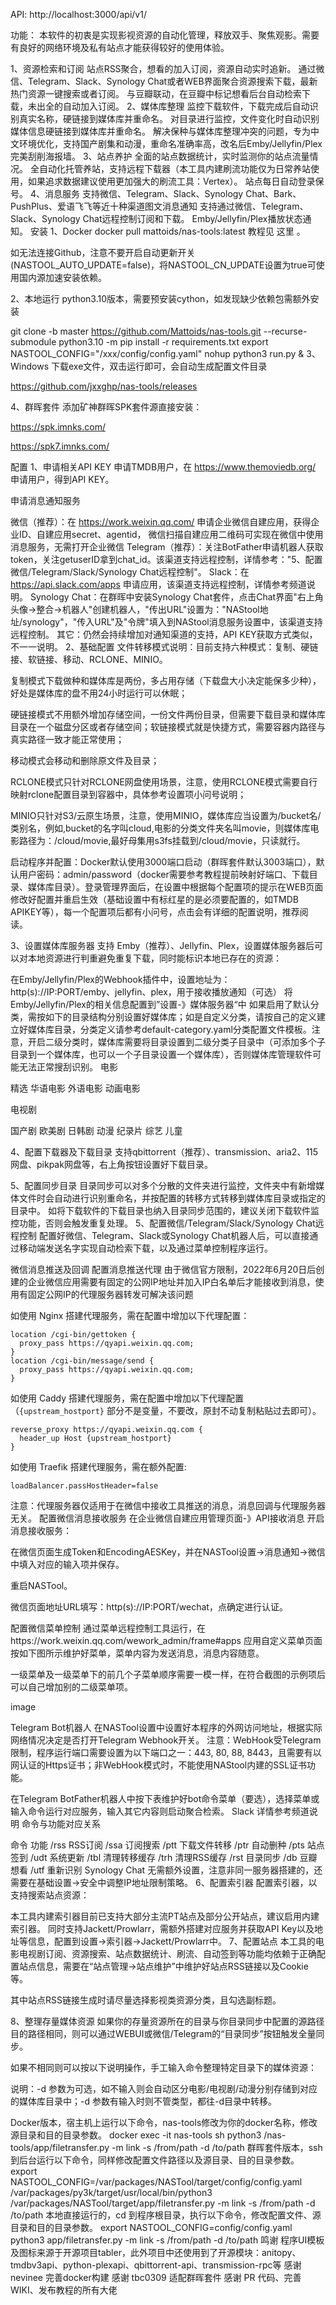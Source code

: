 API: http://localhost:3000/api/v1/

功能：
本软件的初衷是实现影视资源的自动化管理，释放双手、聚焦观影。需要有良好的网络环境及私有站点才能获得较好的使用体验。

1、资源检索和订阅
站点RSS聚合，想看的加入订阅，资源自动实时追新。
通过微信、Telegram、Slack、Synology Chat或者WEB界面聚合资源搜索下载，最新热门资源一键搜索或者订阅。
与豆瓣联动，在豆瓣中标记想看后台自动检索下载，未出全的自动加入订阅。
2、媒体库整理
监控下载软件，下载完成后自动识别真实名称，硬链接到媒体库并重命名。
对目录进行监控，文件变化时自动识别媒体信息硬链接到媒体库并重命名。
解决保种与媒体库整理冲突的问题，专为中文环境优化，支持国产剧集和动漫，重命名准确率高，改名后Emby/Jellyfin/Plex完美刮削海报墙。
3、站点养护
全面的站点数据统计，实时监测你的站点流量情况。
全自动化托管养站，支持远程下载器（本工具内建刷流功能仅为日常养站使用，如果追求数据建议使用更加强大的刷流工具：Vertex）。
站点每日自动登录保号。
4、消息服务
支持微信、Telegram、Slack、Synology Chat、Bark、PushPlus、爱语飞飞等近十种渠道图文消息通知
支持通过微信、Telegram、Slack、Synology Chat远程控制订阅和下载。
Emby/Jellyfin/Plex播放状态通知。
安装
1、Docker
docker pull mattoids/nas-tools:latest
教程见 这里 。

如无法连接Github，注意不要开启自动更新开关(NASTOOL_AUTO_UPDATE=false)，将NASTOOL_CN_UPDATE设置为true可使用国内源加速安装依赖。

2、本地运行
python3.10版本，需要预安装cython，如发现缺少依赖包需额外安装

git clone -b master https://github.com/Mattoids/nas-tools.git --recurse-submodule 
python3.10 -m pip install -r requirements.txt
export NASTOOL_CONFIG="/xxx/config/config.yaml"
nohup python3 run.py & 
3、Windows
下载exe文件，双击运行即可，会自动生成配置文件目录

https://github.com/jxxghp/nas-tools/releases

4、群晖套件
添加矿神群晖SPK套件源直接安装：

https://spk.imnks.com/

https://spk7.imnks.com/

配置
1、申请相关API KEY
申请TMDB用户，在 https://www.themoviedb.org/ 申请用户，得到API KEY。

申请消息通知服务

微信（推荐）：在 https://work.weixin.qq.com/ 申请企业微信自建应用，获得企业ID、自建应用secret、agentid， 微信扫描自建应用二维码可实现在微信中使用消息服务，无需打开企业微信
Telegram（推荐）：关注BotFather申请机器人获取token，关注getuserID拿到chat_id。该渠道支持远程控制，详情参考："5、配置微信/Telegram/Slack/Synology Chat远程控制"。
Slack：在 https://api.slack.com/apps 申请应用，该渠道支持远程控制，详情参考频道说明。
Synology Chat：在群晖中安装Synology Chat套件，点击Chat界面"右上角头像->整合->机器人"创建机器人，"传出URL"设置为："NAStool地址/synology"，"传入URL"及"令牌"填入到NAStool消息服务设置中，该渠道支持远程控制。
其它：仍然会持续增加对通知渠道的支持，API KEY获取方式类似，不一一说明。
2、基础配置
文件转移模式说明：目前支持六种模式：复制、硬链接、软链接、移动、RCLONE、MINIO。

复制模式下载做种和媒体库是两份，多占用存储（下载盘大小决定能保多少种），好处是媒体库的盘不用24小时运行可以休眠；

硬链接模式不用额外增加存储空间，一份文件两份目录，但需要下载目录和媒体库目录在一个磁盘分区或者存储空间；软链接模式就是快捷方式，需要容器内路径与真实路径一致才能正常使用；

移动模式会移动和删除原文件及目录；

RCLONE模式只针对RCLONE网盘使用场景，注意，使用RCLONE模式需要自行映射rclone配置目录到容器中，具体参考设置项小问号说明；

MINIO只针对S3/云原生场景，注意，使用MINIO，媒体库应当设置为/bucket名/类别名，例如,bucket的名字叫cloud,电影的分类文件夹名叫movie，则媒体库电影路径为：/cloud/movie,最好母集用s3fs挂载到/cloud/movie，只读就行。

启动程序并配置：Docker默认使用3000端口启动（群晖套件默认3003端口），默认用户密码：admin/password（docker需要参考教程提前映射好端口、下载目录、媒体库目录）。登录管理界面后，在设置中根据每个配置项的提示在WEB页面修改好配置并重启生效（基础设置中有标红星的是必须要配置的，如TMDB APIKEY等），每一个配置项后都有小问号，点击会有详细的配置说明，推荐阅读。

3、设置媒体库服务器
支持 Emby（推荐）、Jellyfin、Plex，设置媒体服务器后可以对本地资源进行判重避免重复下载，同时能标识本地已存在的资源：

在Emby/Jellyfin/Plex的Webhook插件中，设置地址为：http(s)://IP:PORT/emby、jellyfin、plex，用于接收播放通知（可选）
将Emby/Jellyfin/Plex的相关信息配置到”设置-》媒体服务器“中
如果启用了默认分类，需按如下的目录结构分别设置好媒体库；如是自定义分类，请按自己的定义建立好媒体库目录，分类定义请参考default-category.yaml分类配置文件模板。注意，开启二级分类时，媒体库需要将目录设置到二级分类子目录中（可添加多个子目录到一个媒体库，也可以一个子目录设置一个媒体库），否则媒体库管理软件可能无法正常搜刮识别。
电影

精选 华语电影 外语电影 动画电影

电视剧

国产剧 欧美剧 日韩剧 动漫 纪录片 综艺 儿童

4、配置下载器及下载目录
支持qbittorrent（推荐）、transmission、aria2、115网盘、pikpak网盘等，右上角按钮设置好下载目录。

5、配置同步目录
目录同步可以对多个分散的文件夹进行监控，文件夹中有新增媒体文件时会自动进行识别重命名，并按配置的转移方式转移到媒体库目录或指定的目录中。
如将下载软件的下载目录也纳入目录同步范围的，建议关闭下载软件监控功能，否则会触发重复处理。
5、配置微信/Telegram/Slack/Synology Chat远程控制
配置好微信、Telegram、Slack或Synology Chat机器人后，可以直接通过移动端发送名字实现自动检索下载，以及通过菜单控制程序运行。

微信消息推送及回调
配置消息推送代理
由于微信官方限制，2022年6月20日后创建的企业微信应用需要有固定的公网IP地址并加入IP白名单后才能接收到消息，使用有固定公网IP的代理服务器转发可解决该问题

如使用 Nginx 搭建代理服务，需在配置中增加以下代理配置：
```
location /cgi-bin/gettoken {
  proxy_pass https://qyapi.weixin.qq.com;
}
location /cgi-bin/message/send {
  proxy_pass https://qyapi.weixin.qq.com; 
}
```

如使用 Caddy 搭建代理服务，需在配置中增加以下代理配置（`{upstream_hostport}` 部分不是变量，不要改，原封不动复制粘贴过去即可）。
```
reverse_proxy https://qyapi.weixin.qq.com {
  header_up Host {upstream_hostport}
}
```

如使用 Traefik 搭建代理服务，需在额外配置:
```
loadBalancer.passHostHeader=false
```

注意：代理服务器仅适用于在微信中接收工具推送的消息，消息回调与代理服务器无关。
配置微信消息接收服务 在企业微信自建应用管理页面-》API接收消息 开启消息接收服务：

在微信页面生成Token和EncodingAESKey，并在NASTool设置->消息通知->微信中填入对应的输入项并保存。

重启NASTool。

微信页面地址URL填写：http(s)://IP:PORT/wechat，点确定进行认证。

配置微信菜单控制 通过菜单远程控制工具运行，在https://work.weixin.qq.com/wework_admin/frame#apps 应用自定义菜单页面按如下图所示维护好菜单，菜单内容为发送消息，消息内容随意。

一级菜单及一级菜单下的前几个子菜单顺序需要一模一样，在符合截图的示例项后可以自己增加别的二级菜单项。

image

Telegram Bot机器人
在NASTool设置中设置好本程序的外网访问地址，根据实际网络情况决定是否打开Telegram Webhook开关。
注意：WebHook受Telegram限制，程序运行端口需要设置为以下端口之一：443, 80, 88, 8443，且需要有以网认证的Https证书；非WebHook模式时，不能使用NAStool内建的SSL证书功能。

在Telegram BotFather机器人中按下表维护好bot命令菜单（要选），选择菜单或输入命令运行对应服务，输入其它内容则启动聚合检索。
Slack
详情参考频道说明
命令与功能对应关系

命令	功能
/rss	RSS订阅
/ssa	订阅搜索
/ptt	下载文件转移
/ptr	自动删种
/pts	站点签到
/udt	系统更新
/tbl	清理转移缓存
/trh	清理RSS缓存
/rst	目录同步
/db	豆瓣想看
/utf	重新识别
Synology Chat
无需额外设置，注意非同一服务器搭建的，还需要在基础设置->安全中调整IP地址限制策略。
6、配置索引器
配置索引器，以支持搜索站点资源：

本工具内建索引器目前已支持大部分主流PT站点及部分公开站点，建议启用内建索引器。
同时支持Jackett/Prowlarr，需额外搭建对应服务并获取API Key以及地址等信息，配置到设置->索引器->Jackett/Prowlarr中。
7、配置站点
本工具的电影电视剧订阅、资源搜索、站点数据统计、刷流、自动签到等功能均依赖于正确配置站点信息，需要在“站点管理->站点维护”中维护好站点RSS链接以及Cookie等。

其中站点RSS链接生成时请尽量选择影视类资源分类，且勾选副标题。

8、整理存量媒体资源
如果你的存量资源所在的目录与你目录同步中配置的源路径目的路径相同，则可以通过WEBUI或微信/Telegram的“目录同步”按钮触发全量同步。

如果不相同则可以按以下说明操作，手工输入命令整理特定目录下的媒体资源：

说明：-d 参数为可选，如不输入则会自动区分电影/电视剧/动漫分别存储到对应的媒体库目录中；-d 参数有输入时则不管类型，都往-d目录中转移。

Docker版本，宿主机上运行以下命令，nas-tools修改为你的docker名称，修改源目录和目的目录参数。
docker exec -it nas-tools sh
python3 /nas-tools/app/filetransfer.py -m link -s /from/path -d /to/path
群晖套件版本，ssh到后台运行以下命令，同样修改配置文件路径以及源目录、目的目录参数。
export NASTOOL_CONFIG=/var/packages/NASTool/target/config/config.yaml
/var/packages/py3k/target/usr/local/bin/python3 /var/packages/NASTool/target/app/filetransfer.py -m link -s /from/path -d /to/path
本地直接运行的，cd 到程序根目录，执行以下命令，修改配置文件、源目录和目的目录参数。
export NASTOOL_CONFIG=config/config.yaml
python3 app/filetransfer.py -m link -s /from/path -d /to/path
鸣谢
程序UI模板及图标来源于开源项目tabler，此外项目中还使用到了开源模块：anitopy、tmdbv3api、python-plexapi、qbittorrent-api、transmission-rpc等
感谢 nevinee 完善docker构建
感谢 tbc0309 适配群晖套件
感谢 PR 代码、完善WIKI、发布教程的所有大佬
